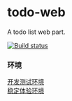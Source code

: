 # todo-web
A todo list web part.  

[![Build status](https://badge.buildkite.com/fbdbb20fa05072c16d6c69d385fc75e35bf0dab24e0838a1bc.svg)](https://buildkite.com/todo/qian-duan-bu-shu-liu-cheng)

### 环境

[开发测试环境](http://todo-web-development.s3-ap-northeast-1.amazonaws.com/index.html)  
[稳定体验环境](https://todo-web-staging.s3-ap-northeast-1.amazonaws.com/index.html)